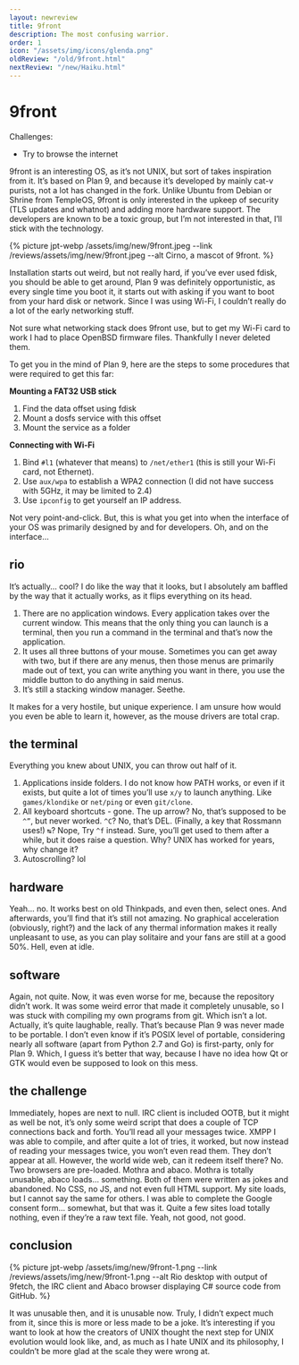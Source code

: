 ```yaml
---
layout: newreview
title: 9front
description: The most confusing warrior.
order: 1
icon: "/assets/img/icons/glenda.png"
oldReview: "/old/9front.html"
nextReview: "/new/Haiku.html"
---
```


# 9front

Challenges:

- Try to browse the internet

9front is an interesting OS, as it’s not UNIX, but sort of takes inspiration from it. It’s based on Plan 9, and because it’s developed by mainly cat-v purists, not a lot has changed in the fork. Unlike Ubuntu from Debian or Shrine from TempleOS, 9front is only interested in the upkeep of security (TLS updates and whatnot) and adding more hardware support. The developers are known to be a toxic group, but I’m not interested in that, I’ll stick with the technology.

{% picture jpt-webp /assets/img/new/9front.jpeg --link /reviews/assets/img/new/9front.jpeg --alt Cirno, a mascot of 9front. %}

Installation starts out weird, but not really hard, if you’ve ever used fdisk, you should be able to get around, Plan 9 was definitely opportunistic, as every single time you boot it, it starts out with asking if you want to boot from your hard disk or network. Since I was using Wi-Fi, I couldn’t really do a lot of the early networking stuff.

Not sure what networking stack does 9front use, but to get my Wi-Fi card to work I had to place OpenBSD firmware files. Thankfully I never deleted them.

To get you in the mind of Plan 9, here are the steps to some procedures that were required to get this far:

**Mounting a FAT32 USB stick**

1. Find the data offset using fdisk
2. Mount a dosfs service with this offset
3. Mount the service as a folder

**Connecting with Wi-Fi**

1. Bind `#l1` (whatever that means) to `/net/ether1` (this is still your Wi-Fi card, not Ethernet).
2. Use `aux/wpa` to establish a WPA2 connection (I did not have success with 5GHz, it may be limited to 2.4)
3. Use `ipconfig` to get yourself an IP address.

Not very point-and-click. But, this is what you get into when the interface of your OS was primarily designed by and for developers. Oh, and on the interface...

## rio

It’s actually... cool? I do like the way that it looks, but I absolutely am baffled by the way that it actually works, as it flips everything on its head.

1. There are no application windows. Every application takes over the current window. This means that the only thing you can launch is a terminal, then you run a command in the terminal and that’s now the application.
2. It uses all three buttons of your mouse. Sometimes you can get away with two, but if there are any menus, then those menus are primarily made out of text, you can write anything you want in there, you use the middle button to do anything in said menus.
3. It’s still a stacking window manager. Seethe.

It makes for a very hostile, but unique experience. I am unsure how would you even be able to learn it, however, as the mouse drivers are total crap.

## the terminal

Everything you knew about UNIX, you can throw out half of it.

1. Applications inside folders. I do not know how PATH works, or even if it exists, but quite a lot of times you’ll use `x/y` to launch anything. Like `games/klondike` or `net/ping` or even `git/clone`.
2. All keyboard shortcuts - gone. The up arrow? No, that’s supposed to be `^”`, but never worked. `^C`? No, that’s DEL. (Finally, a key that Rossmann uses!) `↹`? Nope, Try `^f` instead. Sure, you’ll get used to them after a while, but it does raise a question. Why? UNIX has worked for years, why change it?
3. Autoscrolling? lol

## hardware

Yeah... no. It works best on old Thinkpads, and even then, select ones. And afterwards, you’ll find that it’s still not amazing. No graphical acceleration (obviously, right?) and the lack of any thermal information makes it really unpleasant to use, as you can play solitaire and your fans are still at a good 50%. Hell, even at idle.

## software

Again, not quite. Now, it was even worse for me, because the repository didn’t work. It was some weird error that made it completely unusable, so I was stuck with compiling my own programs from git. Which isn’t a lot. Actually, it’s quite laughable, really. That’s because Plan 9 was never made to be portable. I don’t even know if it’s POSIX level of portable, considering nearly all software (apart from Python 2.7 and Go) is first-party, only for Plan 9. Which, I guess it’s better that way, because I have no idea how Qt or GTK would even be supposed to look on this mess.

## the challenge

Immediately, hopes are next to null. IRC client is included OOTB, but it might as well be not, it’s only some weird script that does a couple of TCP connections back and forth. You’ll read all your messages twice. XMPP I was able to compile, and after quite a lot of tries, it worked, but now instead of reading your messages twice, you won’t even read them. They don’t appear at all. However, the world wide web, can it redeem itself there?
No. Two browsers are pre-loaded. Mothra and abaco. Mothra is totally unusable, abaco loads... something. Both of them were written as jokes and abandoned. No CSS, no JS, and not even full HTML support. My site loads, but I cannot say the same for others. I was able to complete the Google consent form... somewhat, but that was it. Quite a few sites load totally nothing, even if they’re a raw text file. Yeah, not good, not good.

## conclusion

{% picture jpt-webp /assets/img/new/9front-1.png --link /reviews/assets/img/new/9front-1.png --alt Rio desktop with output of 9fetch, the IRC client and Abaco browser displaying C# source code from GitHub. %}

It was unusable then, and it is unusable now. Truly, I didn’t expect much from it, since this is more or less made to be a joke. It’s interesting if you want to look at how the creators of UNIX thought the next step for UNIX evolution would look like, and, as much as I hate UNIX and its philosophy, I couldn’t be more glad at the scale they were wrong at.
